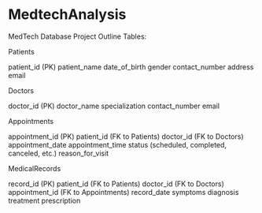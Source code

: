 # MedtechAnalysis
MedTech Database Project Outline
Tables:

Patients

patient_id (PK)
patient_name
date_of_birth
gender
contact_number
address
email

Doctors

doctor_id (PK)
doctor_name
specialization
contact_number
email

Appointments

appointment_id (PK)
patient_id (FK to Patients)
doctor_id (FK to Doctors)
appointment_date
appointment_time
status (scheduled, completed, canceled, etc.)
reason_for_visit

MedicalRecords

record_id (PK)
patient_id (FK to Patients)
doctor_id (FK to Doctors)
appointment_id (FK to Appointments)
record_date
symptoms
diagnosis
treatment
prescription
